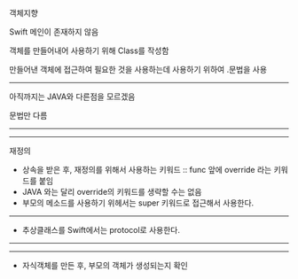 객체지향


Swift 메인이 존재하지 않음

객체를 만들어내어 사용하기 위해 Class를 작성함

만들어낸 객체에 접근하여 필요한 것을 사용하는데 사용하기 위하여 .문법을 사용

---

아직까지는 JAVA와 다른점을 모르겠음

문법만 다름

---

---

재정의

* 상속을 받은 후, 재정의를 위해서 사용하는 키워드 :: func 앞에 override 라는 키워드를 붙임
* JAVA 와는 달리 override의 키워드를 생략할 수는 없음
* 부모의 메소드를 사용하기 위헤서는 super 키워드로 접근해서 사용한다.


---

* 추상클래스를 Swift에서는 protocol로 사용한다.

---
---

* 자식객체를 만든 후, 부모의 객체가 생성되는지 확인